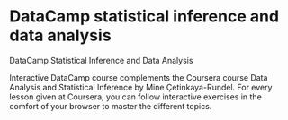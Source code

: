 # DataCamp statistical inference and data analysis
DataCamp Statistical Inference and Data Analysis

Interactive DataCamp course complements the Coursera course Data Analysis and Statistical Inference by Mine Çetinkaya-Rundel. For every lesson given at Coursera, you can follow interactive exercises in the comfort of your browser to master the different topics.
